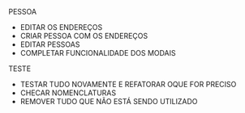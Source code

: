 PESSOA

- EDITAR OS ENDEREÇOS
- CRIAR PESSOA COM OS ENDEREÇOS
- EDITAR PESSOAS
- COMPLETAR FUNCIONALIDADE DOS MODAIS

TESTE

- TESTAR TUDO NOVAMENTE E REFATORAR OQUE FOR PRECISO
- CHECAR NOMENCLATURAS
- REMOVER TUDO QUE NÃO ESTÁ SENDO UTILIZADO
